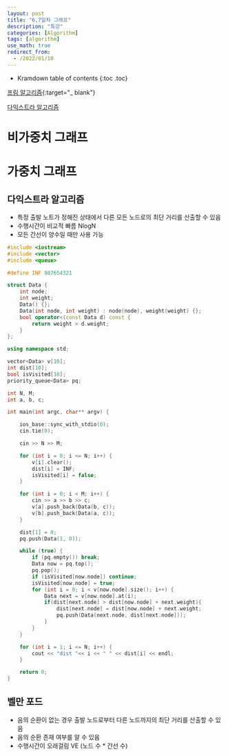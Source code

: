 ```yaml
---
layout: post
title: "6,7일차 그래프"
description: "특강"
categories: [Algorithm]
tags: [algorithm]
use_math: true
redirect_from:
  - /2022/01/10
---
```


* Kramdown table of contents
{:toc .toc} 

[프림 알고리즘](https://www.weeklyps.com/entry/%ED%94%84%EB%A6%BC-%EC%95%8C%EA%B3%A0%EB%A6%AC%EC%A6%98-Prims-algorithm){:target="_ blank"}

[다익스트라 알고리즘]()

# 비가중치 그래프

# 가중치 그래프

## 다익스트라 알고리즘

- 특정 출발 노트가 정해진 상태에서 다른 모든 노드로의 최단 거리를 산출할 수 있음
- 수행시간이 비교적 빠름 NlogN
- 모든 간선이 양수일 때만 사용 가능

~~~ c++
#include <iostream>
#include <vector>
#include <queue>

#define INF 987654321

struct Data {
    int node;
    int weight;
    Data() {};
    Data(int node, int weight) : node(node), weight(weight) {};
    bool operator<(const Data d) const {
        return weight > d.weight;
    }
};

using namespace std;

vector<Data> v[10];
int dist[10];
bool isVisited[10];
priority_queue<Data> pq;

int N, M;
int a, b, c;

int main(int argc, char** argv) {

    ios_base::sync_with_stdio(0);
    cin.tie(0);

    cin >> N >> M;

    for (int i = 0; i <= N; i++) {
        v[i].clear();
        dist[i] = INF;
        isVisited[i] = false;
    }

    for (int i = 0; i < M; i++) {
        cin >> a >> b >> c;
        v[a].push_back(Data(b, c));
        v[b].push_back(Data(a, c));
    }

    dist[1] = 0;
    pq.push(Data(1, 0));

    while (true) {
        if (pq.empty()) break;
        Data now = pq.top();
        pq.pop();
        if (isVisited[now.node]) continue;
        isVisited[now.node] = true;
        for (int i = 0; i < v[now.node].size(); i++) {
            Data next = v[now.node].at(i);
            if(dist[next.node] > dist[now.node] + next.weight){
                dist[next.node] = dist[now.node] + next.weight;
                pq.push(Data(next.node, dist[next.node]));
            }
        }
    }

    for (int i = 1; i <= N; i++) {
        cout << "dist "<< i << " " << dist[i] << endl;
    }

    return 0;
}
~~~

## 벨만 포드

- 음의 순환이 없는 경우 출발 노드로부터 다른 노드까지의 최단 거리를 산출할 수 있음
- 음의 순환 존재 여부를 알 수 있음
- 수행시간이 오래걸림 VE (노드 수 * 간선 수)